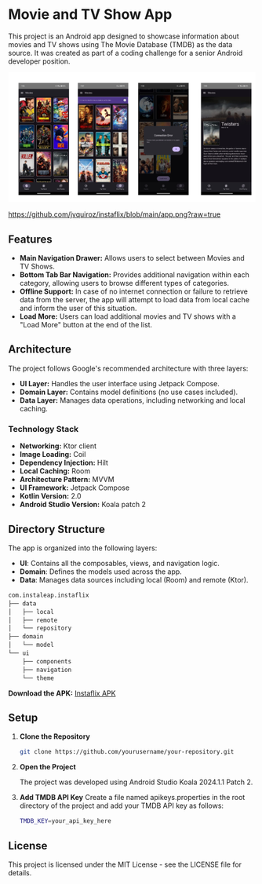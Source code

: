 # Movie and TV Show App

This project is an Android app designed to showcase information about movies and TV shows using The Movie Database (TMDB) as the data source. It was created as part of a coding challenge for a senior Android developer position.

![App Screenshots](https://github.com/jvquiroz/instaflix/blob/main/app.png?raw=true)

https://github.com/jvquiroz/instaflix/blob/main/app.png?raw=true

## Features

- **Main Navigation Drawer:** Allows users to select between Movies and TV Shows.
- **Bottom Tab Bar Navigation:** Provides additional navigation within each category, allowing users to browse different types of categories.
- **Offline Support:** In case of no internet connection or failure to retrieve data from the server, the app will attempt to load data from local cache and inform the user of this situation.
- **Load More:** Users can load additional movies and TV shows with a "Load More" button at the end of the list.

## Architecture

The project follows Google's recommended architecture with three layers:

- **UI Layer:** Handles the user interface using Jetpack Compose.
- **Domain Layer:** Contains model definitions (no use cases included).
- **Data Layer:** Manages data operations, including networking and local caching.

### Technology Stack

- **Networking:** Ktor client
- **Image Loading:** Coil
- **Dependency Injection:** Hilt
- **Local Caching:** Room
- **Architecture Pattern:** MVVM
- **UI Framework:** Jetpack Compose
- **Kotlin Version:** 2.0
- **Android Studio Version:** Koala patch 2

## Directory Structure
The app is organized into the following layers:

- **UI**: Contains all the composables, views, and navigation logic.
- **Domain**: Defines the models used across the app.
- **Data**: Manages data sources including local (Room) and remote (Ktor).

```bash
com.instaleap.instaflix
├── data
│   ├── local
│   ├── remote
│   └── repository
├── domain
│   └── model
└── ui
    ├── components
    ├── navigation
    └── theme

```

**Download the APK:** [Instaflix APK](https://github.com/jvquiroz/instaflix/blob/55b195ffae5d6d1462bb62ed5d35fc8249b4a0cc/instaflix.apk)

## Setup

1. **Clone the Repository**

   ```bash
   git clone https://github.com/yourusername/your-repository.git
   ```
2. **Open the Project**
   
   The project was developed using Android Studio Koala 2024.1.1 Patch 2.
4. **Add TMDB API Key**
   Create a file named apikeys.properties in the root directory of the project and add your TMDB API key as follows:
   ```bash
   TMDB_KEY=your_api_key_here
   ```
## License
This project is licensed under the MIT License - see the LICENSE file for details.

